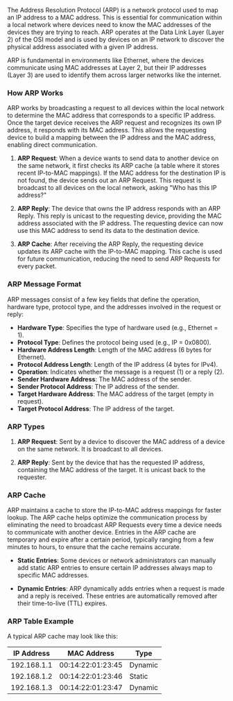 The Address Resolution Protocol (ARP) is a network protocol used to map an IP address to a MAC address. This is essential for communication within a local network where devices need to know the MAC addresses of the devices they are trying to reach. ARP operates at the Data Link Layer (Layer 2) of the OSI model and is used by devices on an IP network to discover the physical address associated with a given IP address.

ARP is fundamental in environments like Ethernet, where the devices communicate using MAC addresses at Layer 2, but their IP addresses (Layer 3) are used to identify them across larger networks like the internet.

### **How ARP Works**

ARP works by broadcasting a request to all devices within the local network to determine the MAC address that corresponds to a specific IP address. Once the target device receives the ARP request and recognizes its own IP address, it responds with its MAC address. This allows the requesting device to build a mapping between the IP address and the MAC address, enabling direct communication.

1. **ARP Request**: When a device wants to send data to another device on the same network, it first checks its ARP cache (a table where it stores recent IP-to-MAC mappings). If the MAC address for the destination IP is not found, the device sends out an ARP Request. This request is broadcast to all devices on the local network, asking "Who has this IP address?"

2. **ARP Reply**: The device that owns the IP address responds with an ARP Reply. This reply is unicast to the requesting device, providing the MAC address associated with the IP address. The requesting device can now use this MAC address to send its data to the destination device.

3. **ARP Cache**: After receiving the ARP Reply, the requesting device updates its ARP cache with the IP-to-MAC mapping. This cache is used for future communication, reducing the need to send ARP Requests for every packet.

### **ARP Message Format**

ARP messages consist of a few key fields that define the operation, hardware type, protocol type, and the addresses involved in the request or reply:

- **Hardware Type**: Specifies the type of hardware used (e.g., Ethernet = 1).
- **Protocol Type**: Defines the protocol being used (e.g., IP = 0x0800).
- **Hardware Address Length**: Length of the MAC address (6 bytes for Ethernet).
- **Protocol Address Length**: Length of the IP address (4 bytes for IPv4).
- **Operation**: Indicates whether the message is a request (1) or a reply (2).
- **Sender Hardware Address**: The MAC address of the sender.
- **Sender Protocol Address**: The IP address of the sender.
- **Target Hardware Address**: The MAC address of the target (empty in request).
- **Target Protocol Address**: The IP address of the target.

### **ARP Types**

1. **ARP Request**: Sent by a device to discover the MAC address of a device on the same network. It is broadcast to all devices.

2. **ARP Reply**: Sent by the device that has the requested IP address, containing the MAC address of the target. It is unicast back to the requester.

### **ARP Cache**

ARP maintains a cache to store the IP-to-MAC address mappings for faster lookup. The ARP cache helps optimize the communication process by eliminating the need to broadcast ARP Requests every time a device needs to communicate with another device. Entries in the ARP cache are temporary and expire after a certain period, typically ranging from a few minutes to hours, to ensure that the cache remains accurate.

- **Static Entries**: Some devices or network administrators can manually add static ARP entries to ensure certain IP addresses always map to specific MAC addresses.

- **Dynamic Entries**: ARP dynamically adds entries when a request is made and a reply is received. These entries are automatically removed after their time-to-live (TTL) expires.

### **ARP Table Example**

A typical ARP cache may look like this:

|**IP Address**|**MAC Address**|**Type**|
|---|---|---|
|192.168.1.1|00:14:22:01:23:45|Dynamic|
|192.168.1.2|00:14:22:01:23:46|Static|
|192.168.1.3|00:14:22:01:23:47|Dynamic|
